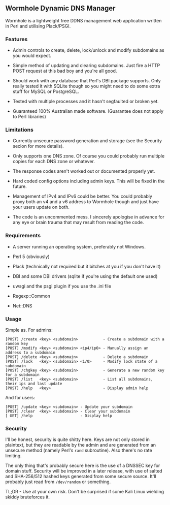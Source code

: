 ## Wormhole Dynamic DNS Manager

Wormhole is a lightweight free DDNS management web application written in Perl and utilising Plack/PSGI.

### Features

* Admin controls to create, delete, lock/unlock and modify subdomains as you would expect.

* Simple method of updating and clearing subdomains. Just fire a HTTP POST request at this bad boy and you're all good.

* Should work with any database that Perl's DBI package supports. Only really tested it with SQLite though so you might need to do some extra stuff for MySQL or PostgreSQL.

* Tested with multiple processes and it hasn't segfaulted or broken yet.

* Guaranteed 100% Australian made software. (Guarantee does not apply to Perl libraries)

### Limitations

* Currently unsecure password generation and storage (see the Security secion for more details).

* Only supports one DNS zone. Of course you could probably run multiple copies for each DNS zone or whatever.

* The response codes aren't worked out or documented properly yet.

* Hard coded config options including admin keys. This will be fixed in the future.

* Management of IPv4 and IPv6 could be better. You could probably proxy both an v4 and a v6 address to Wormhole though and just have your users update on both.

* The code is an uncommented mess. I sincerely apologise in advance for any eye or brain trauma that may result from reading the code.

### Requirements

* A server running an operating system, preferably not Windows.

* Perl 5 (obviously)

* Plack (technically not required but it bitches at you if you don't have it)

* DBI and some DBI drivers (sqlite if you're using the default one used)

* uwsgi and the psgi plugin if you use the .ini file

* Regexp::Common

* Net::DNS

### Usage

Simple as. For admins:

    [POST] /create <key> <subdomain>           - Create a subdomain with a random key
    [POST] /modify <key> <subdomain> <ip4/ip6> - Manually assign an address to a subdomain
    [POST] /delete <key> <subdomain>           - Delete a subdomain
    [POST] /lock   <key> <subdomain> <1/0>     - Modify lock state of a subdomain
    [POST] /chgkey <key> <subdomain>           - Generate a new random key for a subdomain
    [POST] /list   <key> <subdomain>           - List all subdomains, their ips and last update
    [POST] /help   <key>                       - Display admin help

And for users:

    [POST] /update <key> <subdomain> - Update your subdomain
    [POST] /clear  <key> <subdomain> - Clear your subdomain
    [ GET] /help                     - Display help

### Security

I'll be honest, security is quite shitty here. Keys are not only stored in plaintext, but they are readable by the admin and are generated from an unsecure method (namely Perl's `rand` subroutine). Also there's no rate limiting.

The only thing that's probably secure here is the use of a DNSSEC key for domain stuff. Security will be improved in a later release, with use of salted and SHA-256/512 hashed keys generated from some secure source. It'll probably just read from `/dev/random` or something.

TL;DR - Use at your own risk. Don't be surprised if some Kali Linux wielding skiddy bruteforces it.